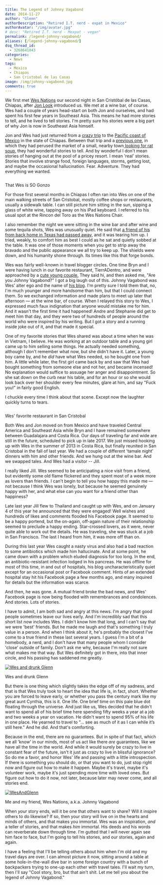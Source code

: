 ```yaml
---
title: The Legend of Johnny Vagabond
date: 2014-11-27
author: "Glenn"
authorDescription: "Retired I.T. nerd - expat in Mexico"
authorAvatar: "/img/avatar.jpg"
# desc: "Retired I.T. nerd - Mexpat - vegan"
permalink: /legend-johnny-vagabond/
aliases: [/legend-johnny-vagabond/]
dsq_thread_id:
  - 3268641043
categories:
  - News
tags:
  - Mexico
  - Chiapas
  - San Cristobal de las Casas
image: /img/johnny-vagabond.jpg
comments: true
---
```

We first met [Wes Nations][1] our second night in San Cristóbal de las Casas, Chiapas, after [Jon Look][2] introduced us. We met at a wine bar, of course. Wes had a couple of years head-start on both Jon and ourselves, and had spent his first few years in Southeast Asia. This means he had more stories to tell, and he lived to tell stories. I'm pretty sure his stories were a big part of why Jon is now in Southeast Asia himself.

Jon and Wes had just returned from a [crazy trip][3] to the [Pacific coast of Mexico][4] in the state of Chiapas. Between that trip and a [previous one][5], in which they had perused the market of a small, nearby town[ looking for rat soup][6], they had wonderful stories to tell. And by wonderful I don't mean stories of hanging out at the pool of a pricey resort. I mean 'real' stories. Stories that involve strange food, foreign languages, storms, getting lost, and maybe the occasional hallucination. Fear. Adventure. They had everything we wanted.

<div id="attachment_4039" class="wp-caption alignright">
  <a href="/img/2014/11/That-Wes-is-SO-Gonzo.jpg"><img alt="" src="/img/2014/11/That-Wes-is-SO-Gonzo.jpg" alt="That Wes is SO Gonzo" /></a>
  <p class="wp-caption-text">
    That Wes is SO Gonzo
  </p>
</div>

For those first several months in Chiapas I often ran into Wes on one of the main walking streets of San Cristobal, mostly coffee shops or restaurants, usually a sidewalk table. I can still picture him sitting in the sun, sipping a glass of white wine, tapping away on his iPad keyboard. I referred to his usual spot at the Rincon del Toro as the Wes Nations Chair.

I also remember the night we were sitting in the wine bar and after wine and some tequila shots, Wes was unusually quiet. He said that [a friend of his from back home in Texas had passed away][7], and it was tearing him up. I tried, weakly, to comfort him as best I could as he sat and quietly sobbed at the table. It was one of those moments when you get to strip away the bravado and the public appearance we all try to keep up. The shields were down, and his humanity shone through. Its times like this that forge bonds.

Wes was fairly well-known in travel blogger circles. One time Bryn and I were having lunch in our favorite restaurant, TierrADentro, and were approached by a [cute young couple.][8] They said hi, and then asked me, "Are you Johnny Vagabond?" I got a big laugh out of this. Johnny Vagabond was Wes' alter ego and the name of [his blog][9]. I'm pretty sure I told them that, no, I'm much younger and more handsome than him, but that I could connect them. So we exchanged information and made plans to meet up later that afternoon &#8212; at the wine bar, of course. When I relayed this story to Wes, I expressed much faux indignation that anyone would mistake me for him. And it wasn't the first time it had happened! Andre and Stephanie did get to meet him that day, and they were two of hundreds of people around the world who were inspired by his writing. But I got a story and a running inside joke out of it, and that made it special.

One of my favorite stories that Wes shared was about a time when he was in Vietnam, I believe. He was working at an outdoor table and a young girl came up to him selling some things. He actually needed something, although I don't remember what now, but she didn't have it. Later, a young boy came by, and he *did* have what Wes needed, so he bought one from him. A little while later, the first girl came back by and saw that Wes had bought something from someone else and not her, and became incensed! No explanation would suffice to assuage her anger and disappointment. So she sat down on the curb near his table, and for an hour or so she would look back over her shoulder every few minutes, glare at him, and say "Fuck you!" in fairly good English.

I chuckle every time I think about that scene. Except now the laughter quickly turns to tears.

<div id="attachment_4042" class="wp-caption alignright">
  <a href="/img/2014/11/WesAndGlennAndOthers.jpg"><img alt="" src="/img/2014/11/WesAndGlennAndOthers.jpg" alt="WesAndGlennAndOthers" /></a>

  <p class="wp-caption-text">
    Wes' favorite restaurant in San Cristobal
  </p>
</div>

Both Wes and Jon moved on from Mexico and have traveled Central America and Southeast Asia while Bryn and I have remained somewhere between Guadalajara and Costa Rica. Our days of traveling far and wide are still in the future, scheduled to pick up in late 2017. We just missed hooking up with Wes in the summer of 2013 in Costa Rica, but finally reunited in San Cristobal in the fall of last year. We had a couple of different 'tamale night' dinners with him and other friends. And we hung out at the wine bar. And we swapped tales. And Wes had a visitor -- Jill.

I really liked Jill. Wes seemed to be anticipating a nice visit from a friend, but evidently some old flame flickered and they spent most of a week more as lovers than friends. I can't begin to tell you how happy this made me &#8212; not because I think Wes was lonely, but because he seemed genuinely happy with her, and what else can you want for a friend other than happiness?

Late last year Jill flew to Thailand and caught up with Wes, and on January 4 of this year he announced that they were engaged! Well wishes and hundreds of likes and comments flooded his Facebook page. It seemed to be a happy portend, but the on-again, off-again nature of their relationship seemed to preclude a happy ending. Star-crossed lovers, as it were, never quite able to work out the details. He was traveling, she was stuck at a job in San Francisco. The last I heard from him, it was more off than on.

During this last year Wes caught a nasty virus and also had a bad reaction to some antibiotics which made him hallucinate. And at some point, he came down with a problem which eluded diagnosis for too long. In the end, an antibiotic-resistant infection lodged in his pancreas. He was offline for most of this time, in and out of hospitals, his blog uncharacteristically quiet except for an occasional post or Facebook comment. Hints of an extended hospital stay hit his Facebook page a few months ago, and many inquired for details but the information was scarce.

And then, he was gone. A mutual friend broke the bad news, and Wes' Facebook page is now being flooded with remembrances and condolences. And stories. Lots of stories.

I have to admit, I am both sad and angry at this news. I'm angry that good people sometimes leave our lives early. And I'm incredibly sad that this short list now includes Wes. I didn't know him that long, and I can't say that we were 'best' friends. But he made me laugh and that's something I truly value in a person. And when I think about it, he's probably the closest I've come to a true friend in these last several years. I guess I'm a bit of a homebody, a nerd, and I don't have that many people whom I consider 'close' outside of family. Don't ask me why, because I'm really not sure what makes me that way. But Wes definitely got in there, into that inner circle, and his passing has saddened me greatly.

<div id="attachment_4040" class="wp-caption alignleft">
  <a href="/img/2014/11/WesAndDrunkGlenn.jpg"><img  src="/img/2014/11/WesAndDrunkGlenn.jpg" alt="Wes and drunk Glenn" /></a>

  <p class="wp-caption-text">
    Wes and drunk Glenn
  </p>
</div>

But there is one thing which slightly takes the edge off of my sadness, and that is that Wes truly took to heart the idea that life is, in fact, short. Whether you are forced to leave early, or whether you pass the century mark like my great aunt Cynthia, this is it. One life. One brief time on this pale blue dot floating through the universe. And just like us, Wes decided that he didn't want to spend all of his brief time here spending fifty weeks a year at a job and two weeks a year on vacation. He didn't want to spend 95% of his life in one place. He yearned to travel to "... see as much of it as I can while it’s still here." And he did. And that's comforting.

Because in the end, there are no guarantees. But in spite of that fact, which we all 'know' in our minds, most of us act like there *are* guarantees, like we have all the time in the world. And while it would surely be crazy to live in constant fear of the future, isn't it just as crazy to live in blissful ignorance? So do me a favor, and honor Wes' life and passing with a little introspection. If there is something you should do, or that you want to do, just stop right now and figure out how to make it happen. Maybe it's travel, maybe it's volunteer work, maybe it's just spending more time with loved ones. But figure out how to do it now, not later, because later may never come, and all stories end.

<div id="attachment_4041" class="wp-caption alignright">
  <a href="/img/2014/11/WesAndGlenn.jpg"><img class="wp-image-4041 size-medium" src="/img/2014/11/WesAndGlenn.jpg" alt="WesAndGlenn" /></a>

  <p class="wp-caption-text">
    Me and my friend, Wes Nations, a.k.a. Johnny Vagabond
  </p>
</div>

When *your* story ends, will it be one that others want to share? Will it inspire others to do likewise? If so, then your story will live on in the hearts and minds of others, and that makes you immortal. Wes was an inspiration, *and* a teller of stories, and that makes *him* immortal. His deeds and his words can reverberate down through time. I'm gutted that I will never again see him face to face, but I'm going to tell his stories, and our stories, again and again.

I have a feeling that I'll be telling others about him when I'm old and my travel days are over. I can almost picture it now, sitting around a table at some hole-in-the-wall dive bar in some foreign country with a bunch of backpackers trying to one-up each other with travel tales. I'll wait my turn, then I'll say "Cool story, bro, but that ain't shit. Let me tell you about the legend of Johnny Vagabond."

 [1]: https://johnnyvagabond.com "Johnny Vagabond"
 [2]: https://LIFEPART2.com
 [3]: https://johnnyvagabond.com/crazy-stories/lightning-sea-turtles/
 [4]: https://lifepart2.com/sea-turtles-lightning-storms-and-life/
 [5]: https://lifepart2.com/street-food-rat-soup/
 [6]: https://johnnyvagabond.com/travel-tips/in-search-of-rat-soup/
 [7]: https://johnnyvagabond.com/crazy-stories/tribute-to-a-friend-long-gone/
 [8]: https://discoveringice.com/
 [9]: https://johnnyvagabond.com
